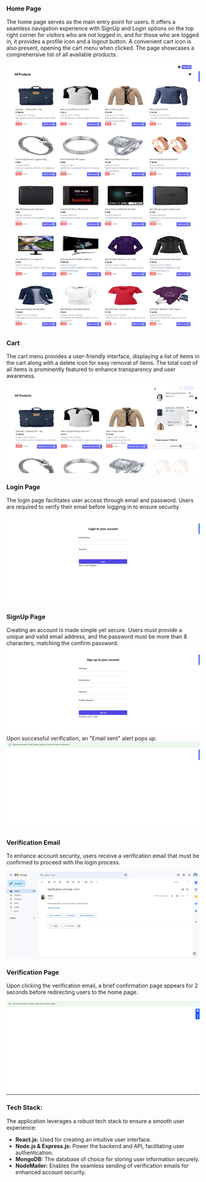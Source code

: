 ### Home Page
The home page serves as the main entry point for users. It offers a seamless navigation experience with SignUp and Login options on the top right corner for visitors who are not logged in, and for those who are logged in, it provides a profile icon and a logout button. A convenient cart icon is also present, opening the cart menu when clicked. The page showcases a comprehensive list of all available products.

![Home Page](client/src/assets/homepage1.png)

### Cart
The cart menu provides a user-friendly interface, displaying a list of items in the cart along with a delete icon for easy removal of items. The total cost of all items is prominently featured to enhance transparency and user awareness.

![Cart](client/src/assets/cart.png)

### Login Page
The login page facilitates user access through email and password. Users are required to verify their email before logging in to ensure security.

![Login](client/src/assets/login.png)

### SignUp Page
Creating an account is made simple yet secure. Users must provide a unique and valid email address, and the password must be more than 8 characters, matching the confirm password.
![SignUp](client/src/assets/signup.png)
Upon successful verification, an "Email sent" alert pops up.
![SignUp2](client/src//assets/signup2.png)

### Verification Email
To enhance account security, users receive a verification email that must be confirmed to proceed with the login process.

![Verification Mail](client/src/assets/verificationMail.png)

### Verification Page
Upon clicking the verification email, a brief confirmation page appears for 2 seconds before redirecting users to the home page.

![Verification Page](client/src/assets/redirectionPage.png)

<hr>

### Tech Stack:
The application leverages a robust tech stack to ensure a smooth user experience:
- **React.js:** Used for creating an intuitive user interface.
- **Node.js & Express.js:** Power the backend and API, facilitating user authentication.
- **MongoDB:** The database of choice for storing user information securely.
- **NodeMailer:** Enables the seamless sending of verification emails for enhanced account security.
